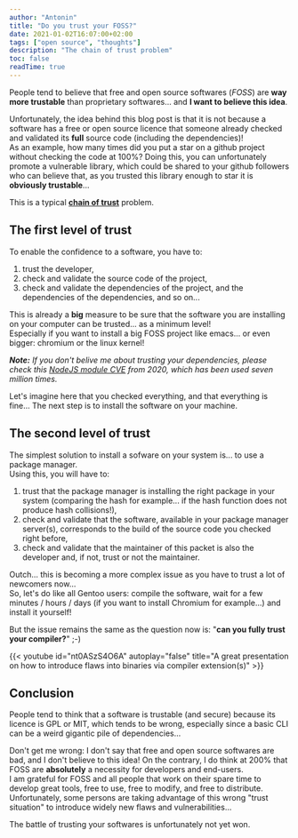 ```yaml
---
author: "Antonin"
title: "Do you trust your FOSS?"
date: 2021-01-02T16:07:00+02:00
tags: ["open source", "thoughts"]
description: "The chain of trust problem"
toc: false
readTime: true
---
```


People tend to believe that free and open source softwares (_FOSS_) are **way more trustable** than proprietary softwares... and **I want to believe this idea**.

Unfortunately, the idea behind this blog post is that it is not because a software has a free or open source licence that someone already checked and validated its **full** source code (including the dependencies)!  
As an example, how many times did you put a star on a github project without checking the code at 100%?
Doing this, you can unfortunately promote a vulnerable library, which could be shared to your github followers who can believe that, as you trusted this library enough to star it is **obviously trustable**...

This is a typical **[chain of trust](https://en.wikipedia.org/wiki/Chain_of_trust)** problem.

## The first level of trust

To enable the confidence to a software, you have to:
1. trust the developer,
2. check and validate the source code of the project,
3. check and validate the dependencies of the project, and the dependencies of the dependencies, and so on...

This is already a **big** measure to be sure that the software you are installing on your computer can be trusted... as a minimum level!  
Especially if you want to install a big FOSS project like emacs... or even bigger: chromium or the linux kernel!

_**Note:** If you don't belive me about trusting your dependencies, please check this [NodeJS module CVE](https://nvd.nist.gov/vuln/detail/CVE-2020-7699) from 2020, which has been used seven million times._  

Let's imagine here that you checked everything, and that everything is fine...
The next step is to install the software on your machine.

## The second level of trust

The simplest solution to install a sofware on your system is... to use a package manager.  
Using this, you will have to:
1. trust that the package manager is installing the right package in your system (comparing the hash for example... if the hash function does not produce hash collisions!),
2. check and validate that the software, available in your package manager server(s), corresponds to the build of the source code you checked right before,
3. check and validate that the maintainer of this packet is also the developer and, if not, trust or not the maintainer.

Outch... this is becoming a more complex issue as you have to trust a lot of newcomers now...  
So, let's do like all Gentoo users: compile the software, wait for a few minutes / hours / days (if you want to install Chromium for example...) and install it yourself!

But the issue remains the same as the question now is: "**can you fully trust your compiler?**" ;-)

{{< youtube id="nt0ASzS4O6A" autoplay="false" title="A great presentation on how to introduce flaws into binaries via compiler extension(s)" >}}

## Conclusion

People tend to think that a software is trustable (and secure) because its licence is GPL or MIT, which tends to be wrong, especially since a basic CLI can be a weird gigantic pile of dependencies...

Don't get me wrong: I don't say that free and open source softwares are bad, and I don't believe to this idea!
On the contrary, I do think at 200% that FOSS are **absolutely** a necessity for developers and end-users.  
I am grateful for FOSS and all people that work on their spare time to develop great tools, free to use, free to modify, and free to distribute.
Unfortunately, some persons are taking advantage of this wrong "trust situation" to introduce widely new flaws and vulnerabilities...

The battle of trusting your softwares is unfortunately not yet won.
